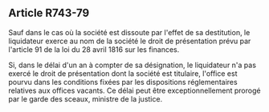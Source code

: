 Article R743-79
----
Sauf dans le cas où la société est dissoute par l'effet de sa destitution, le
liquidateur exerce au nom de la société le droit de présentation prévu par
l'article 91 de la loi du 28 avril 1816 sur les finances.

Si, dans le délai d'un an à compter de sa désignation, le liquidateur n'a pas
exercé le droit de présentation dont la société est titulaire, l'office est
pourvu dans les conditions fixées par les dispositions réglementaires relatives
aux offices vacants. Ce délai peut être exceptionnellement prorogé par le garde
des sceaux, ministre de la justice.
